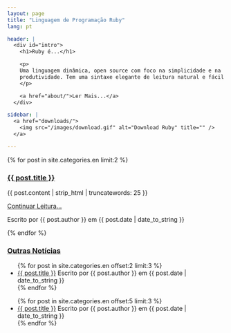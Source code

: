 ```yaml
---
layout: page
title: "Linguagem de Programação Ruby"
lang: pt

header: |
  <div id="intro">
    <h1>Ruby é...</h1>

    <p>
    Uma linguagem dinâmica, open source com foco na simplicidade e na
    produtividade. Tem uma sintaxe elegante de leitura natural e fácil escrita.
    </p>

    <a href="about/">Ler Mais...</a>
  </div>

sidebar: |
  <a href="downloads/">
    <img src="/images/download.gif" alt="Download Ruby" title="" />
  </a>

---
```


{% for post in site.categories.en limit:2 %}
<div class="post">
  <h3><a href="{{ post.url }}">{{ post.title }}</a></h3>

  {{ post.content | strip_html | truncatewords: 25 }}

  <p><a href="{{ post.url }}">Continuar Leitura...</a></p>

  <span class="post-info">Escrito por {{ post.author }} em {{ post.date | date_to_string }}</span>
</div>
{% endfor %}

<div id="news">
  <h3><a href="news/">Outras Notícias</a></h3>
  <ul>
    {% for post in site.categories.en offset:2 limit:3 %}
    <li>
      <a href="{{ post.url }}">{{ post.title }}</a>
      <span class="post-info">Escrito por {{ post.author }} em {{ post.date | date_to_string }}</span>
    </li>
    {% endfor %}
  </ul>

  <ul>
    {% for post in site.categories.en offset:5 limit:3 %}
    <li>
      <a href="{{ post.url }}">{{ post.title }}</a>
      <span class="post-info">Escrito por {{ post.author }} em {{ post.date | date_to_string }}</span>
    </li>
    {% endfor %}
  </ul>
</div>
